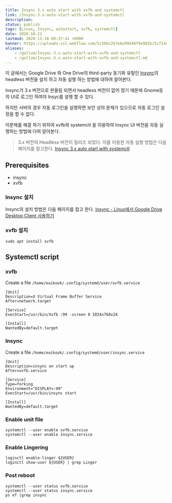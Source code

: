 ```yaml
---
title: Insync 3.x auto start with xvfb and systemctl
link: /Insync-3.x-auto-start-with-xvfb-and-systemctl
description: 
status: publish
tags: [Linux, Insync, autostart, xvfb, systemctl]
date: 2020-10-21
lastmod: 2020-11-16 09:37:41 +0900
banner: https://uploads-ssl.webflow.com/5c5bbc2b7ebe99d46f9e983b/5cf14ca1fb8dd08aa53a2e58_InsyncSignIn.png
aliases:
    - /gollum/Insync-3.x-auto-start-with-xvfb-and-systemctl
    - /gollum/Insync-3.x-auto-start-with-xvfb-and-systemctl.md
---
```



이 글에서는 Google Drive 와 One Drive의 third-party 동기화 유틸인 [Insync](https://www.insynchq.com/)의 headless 버전을 설치 하고 자동 실행 하는 방법에 대하여 알아본다.

Insync가 3.x 버전으로 판올림 되면서 headless 버전이 없어 졌기 때문에 Gnome등의 UI로 로그인 하여야 Insyc를 설행 할 수 있다. 

하지만 서버의 경우 자동 로그인을 실행하면 보안 상의 문제가 있으므로 자동 로그인 설정을 할 수 없다. 

이문제를 해결 하기 위하여 xvfb와 systemctl 을 이용하여 Insync UI 버전을 자동 실행하는 방법에 다여 알아본다. 


> 3.x 버전의 Headless 버전이 릴리즈 되었다. 이를 이용한 자동 실행 방법은 다음 페이지를 참고한다. [Insync 3.x auto start with systemctl](/posts/insync-3.x-auto-start-with-systemctl)

## Prerequisites
* insync
* xvfb

### Insync 설치 
Insync의 설치 방법은 다음 페이지를 참고 한다. [Insync - Linux에서 Google Drive Desktop Client 사용하기](/posts/alternative-google-drive-desktop-client-for-linux)

### xvfb 설치

```
sudo apt install xvfb
```

<!--more-->

## Systemctl script

### xvfb

Create a file `/home/euikook/.config/systemd/user/xvfb.service`
```
[Unit]
Description=X Virtual Frame Buffer Service
After=network.target

[Service]
ExecStart=/usr/bin/Xvfb :99 -screen 0 1024x768x24

[Install]
WantedBy=default.target
```

### Insync

Create a file `/home/euikook/.config/systemd/user/insync.service`
```
[Unit]
Description=insync on start up
After=xvfb.service

[Service]
Type=forking
Environment="DISPLAY=:99"
ExecStart=/usr/bin/insync start

[Install]
WantedBy=default.target
```

### Enable unit file

```
systemctl --user enable xvfb.service
systemctl --user enable insync.service
```


### Enable Lingering
```
loginctl enable-linger ${USER}
loginctl show-user ${USER} | grep Linger
```

### Post reboot
```
systemctl --user status xvfb.service
systemctl --user status insync.service
ps ef |grep insync
```